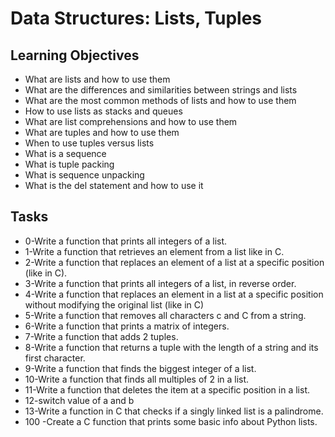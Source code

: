 # Data Structures: Lists, Tuples
## Learning Objectives
- What are lists and how to use them
- What are the differences and similarities between strings and lists
- What are the most common methods of lists and how to use them
- How to use lists as stacks and queues
- What are list comprehensions and how to use them
- What are tuples and how to use them
- When to use tuples versus lists
- What is a sequence
- What is tuple packing
- What is sequence unpacking
- What is the del statement and how to use it
## Tasks
- 0-Write a function that prints all integers of a list.
- 1-Write a function that retrieves an element from a list like in C.
- 2-Write a function that replaces an element of a list at a specific position (like in C).
- 3-Write a function that prints all integers of a list, in reverse order.
- 4-Write a function that replaces an element in a list at a specific position without modifying the original list (like in C)
- 5-Write a function that removes all characters c and C from a string.
- 6-Write a function that prints a matrix of integers.
- 7-Write a function that adds 2 tuples.
- 8-Write a function that returns a tuple with the length of a string and its first character.
- 9-Write a function that finds the biggest integer of a list.
- 10-Write a function that finds all multiples of 2 in a list.
- 11-Write a function that deletes the item at a specific position in a list.
- 12-switch value of a and b
- 13-Write a function in C that checks if a singly linked list is a palindrome.
- 100 -Create a C function that prints some basic info about Python lists.

